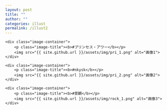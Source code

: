 ```yaml
---
layout: post
title: ""
author: ""
categories: illust
permalink: /illust2
---
```

<html lang="ja">
<head>
    <meta charset="UTF-8">
    <meta name="viewport" content="width=device-width, initial-scale=1.0">
    <title>写真の上にタイトルをつける</title>
    <style>
        .image-container {
            display: flex;
            flex-direction: column; /* 縦に並べる */
            align-items: center; /* 中央揃え */
            margin-bottom: 20px;
        }
        .image-container img {
            width: 100%; /* 必要に応じて幅を調整 */
           margin-right: 30px; /* 少し右に移動 */
        }
        .image-title {
            font-size: 18px;
            font-weight: bold;
            text-align: center;
            margin-bottom: 5px; /* タイトルと画像の間に余白を追加 */
            margin-left: 250px;
        }
    </style>
</head>
<body>

    <div class="image-container">
        <p class="image-title"><b>#プリンセス・アワー</b></p>
        <img src="{{ site.github.url }}/assets/img/pri_1.png" alt="画像1">
    </div>

    <div class="image-container">
        <p class="image-title"><b>#nkysk</b></p>
        <img src="{{ site.github.url }}/assets/img/pri_2.png" alt="画像2">
    </div>

    <div class="image-container">
        <p class="image-title"><b>#景観</b></p>
        <img src="{{ site.github.url }}/assets/img/rock_1.png" alt="画像3">
    </div>

</body>
</html>

